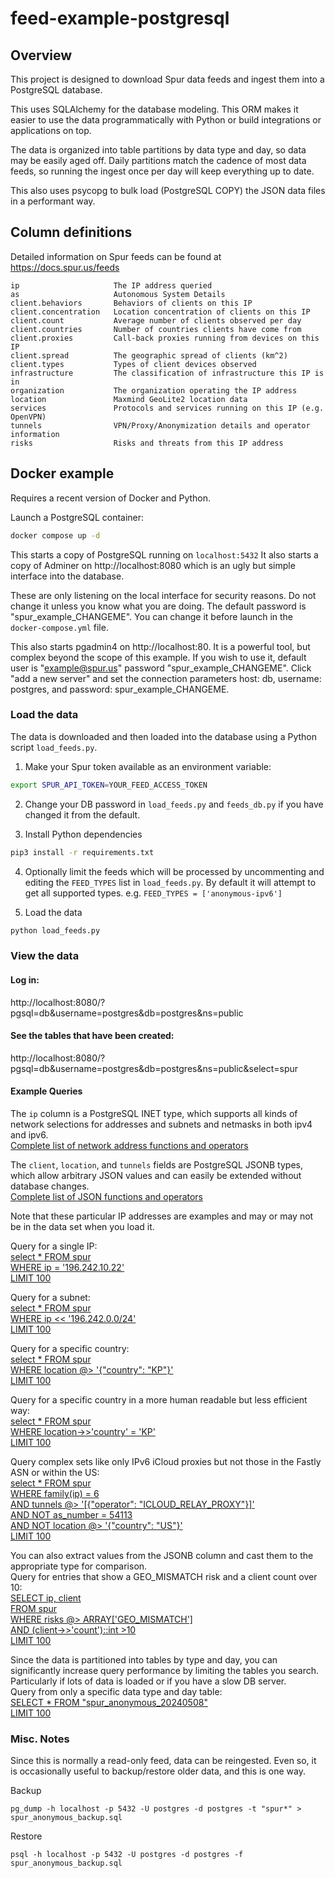 # feed-example-postgresql


## Overview

This project is designed to download Spur data feeds and ingest them into a PostgreSQL database.

This uses SQLAlchemy for the database modeling.  This ORM makes it easier to use the data programmatically
with Python or build integrations or applications on top.

The data is organized into table partitions by data type and day, so data may be easily aged off.
Daily partitions match the cadence of most data feeds, so running the ingest once per day will keep
everything up to date.

This also uses psycopg to bulk load (PostgreSQL COPY) the JSON data files in a performant way.

## Column definitions

Detailed information on Spur feeds can be found at https://docs.spur.us/feeds

```
ip                     The IP address queried
as                     Autonomous System Details
client.behaviors       Behaviors of clients on this IP
client.concentration   Location concentration of clients on this IP
client.count           Average number of clients observed per day
client.countries       Number of countries clients have come from
client.proxies         Call-back proxies running from devices on this IP
client.spread          The geographic spread of clients (km^2)
client.types           Types of client devices observed
infrastructure         The classification of infrastructure this IP is in
organization           The organization operating the IP address
location               Maxmind GeoLite2 location data
services               Protocols and services running on this IP (e.g. OpenVPN)
tunnels                VPN/Proxy/Anonymization details and operator information
risks                  Risks and threats from this IP address
```

## Docker example

Requires a recent version of Docker and Python.  

Launch a PostgreSQL container:
```sh
docker compose up -d
```

This starts a copy of PostgreSQL running on `localhost:5432`  It also starts a copy of Adminer on http://localhost:8080 which is an ugly but simple interface into the database.

These are only listening on the local interface for security reasons.  Do not change it unless you know what you are doing.  The default password is "spur_example_CHANGEME".  You can change it before launch in the `docker-compose.yml` file.

This also starts pgadmin4 on http://localhost:80.  It is a powerful tool, but complex beyond the scope of this example.  If you wish to use it, default user is "example@spur.us" password "spur_example_CHANGEME".  Click "add a new server" and set the connection parameters host: db, username: postgres, and password: spur_example_CHANGEME.

### Load the data

The data is downloaded and then loaded into the database using a Python script `load_feeds.py`.

1) Make your Spur token available as an environment variable:
```sh
export SPUR_API_TOKEN=YOUR_FEED_ACCESS_TOKEN
```

2) Change your DB password in `load_feeds.py` and `feeds_db.py` if you have changed it from the default.

3) Install Python dependencies
```sh
pip3 install -r requirements.txt
```

4) Optionally limit the feeds which will be processed by uncommenting and editing the `FEED_TYPES` list in `load_feeds.py`.  By default it will attempt to get all supported types.  e.g. `FEED_TYPES = ['anonymous-ipv6']`

5) Load the data
```sh
python load_feeds.py
```

### View the data

#### Log in:
http://localhost:8080/?pgsql=db&username=postgres&db=postgres&ns=public

#### See the tables that have been created:
http://localhost:8080/?pgsql=db&username=postgres&db=postgres&ns=public&select=spur

#### Example Queries

The `ip` column is a PostgreSQL INET type, which supports all kinds of network selections for addresses and subnets and netmasks in both ipv4 and ipv6.  
[Complete list of network address functions and operators](https://www.postgresql.org/docs/current/functions-net.html)

The `client`, `location`, and `tunnels` fields are PostgreSQL JSONB types, which allow arbitrary JSON values and can easily be extended without database changes.  
[Complete list of JSON functions and operators](https://www.postgresql.org/docs/current/functions-json.html)

Note that these particular IP addresses are examples and may or may not be in the data set when you load it.

Query for a single IP:  
[select * FROM spur  
WHERE ip = '196.242.10.22'  
LIMIT 100](http://localhost:8080/?pgsql=db&username=postgres&db=postgres&ns=public&sql=select%20*%20FROM%20spur%20%0AWHERE%20ip%20%3D%20%27196.242.10.22%27%0ALIMIT%20100%0A)

Query for a subnet:  
[select * FROM spur  
WHERE ip << '196.242.0.0/24'  
LIMIT 100](http://localhost:8080/?pgsql=db&username=postgres&db=postgres&ns=public&sql=select%20*%20FROM%20spur%20%0AWHERE%20ip%20%3C%3C%20%27196.242.10.0%2F24%27%0ALIMIT%20100%0A)

Query for a specific country:  
[select * FROM spur  
WHERE location @> '{"country": "KP"}'  
LIMIT 100](http://localhost:8080/?pgsql=db&username=postgres&db=postgres&ns=public&sql=select%20*%20FROM%20spur%20%0AWHERE%20location%20%40%3E%20%27%7B%22country%22%3A%20%22KP%22%7D%27%0ALIMIT%20100%0A)

Query for a specific country in a more human readable but less efficient way:  
[select * FROM spur  
WHERE location->>'country' = 'KP'  
LIMIT 100](http://localhost:8080/?pgsql=db&username=postgres&db=postgres&ns=public&sql=select%20*%20FROM%20spur%20%0AWHERE%20location-%3E%3E%27country%27%20%3D%20%27KP%27%0ALIMIT%20100%0A%0A)

Query complex sets like only IPv6 iCloud proxies but not those in the Fastly ASN or within the US:  
[select * FROM spur  
WHERE family(ip) = 6  
AND tunnels @> '[{"operator": "ICLOUD_RELAY_PROXY"}]'  
AND NOT as_number = 54113  
AND NOT location @> '{"country": "US"}'  
LIMIT 100](http://localhost:8080/?pgsql=db&username=postgres&db=postgres&ns=public&sql=select%20*%20FROM%20spur%20%0AWHERE%20family(ip)%20%3D%206%0AAND%20tunnels%20%40%3E%20%27%5B%7B%22operator%22%3A%20%22ICLOUD_RELAY_PROXY%22%7D%5D%27%0AAND%20NOT%20as_number%20%3D%2054113%0AAND%20NOT%20location%20%40%3E%20%27%7B%22country%22%3A%20%22US%22%7D%27%0ALIMIT%20100)

You can also extract values from the JSONB column and cast them to the appropriate type for comparison.  
Query for entries that show a GEO_MISMATCH risk and a client count over 10:  
[SELECT ip, client  
FROM spur  
WHERE risks @> ARRAY['GEO_MISMATCH']  
AND (client->>'count')::int >10  
LIMIT 100](http://localhost:8080/?pgsql=db&username=postgres&db=postgres&ns=public&sql=SELECT%20ip%2C%20client%0AFROM%20spur%0AWHERE%20risks%20%40%3E%20ARRAY%5B%27GEO_MISMATCH%27%5D%0AAND%20(client-%3E%3E%27count%27)%3A%3Aint%20%3E10%0ALIMIT%20100)

Since the data is partitioned into tables by type and day, you can significantly increase query performance by limiting the tables you search.  Particularly if lots of data is loaded or if you have a slow DB server.  
Query from only a specific data type and day table:  
[SELECT * FROM "spur_anonymous_20240508"  
LIMIT 100](http://localhost:8080/?pgsql=db&username=postgres&db=postgres&ns=public&sql=SELECT%20*%0AFROM%20%22spur_anonymous_20240508%22%0ALIMIT%20100)

### Misc. Notes

Since this is normally a read-only feed, data can be reingested.  Even so, it is occasionally useful to backup/restore older data, and this is one way.

Backup
```
pg_dump -h localhost -p 5432 -U postgres -d postgres -t "spur*" > spur_anonymous_backup.sql
```

Restore
```
psql -h localhost -p 5432 -U postgres -d postgres -f spur_anonymous_backup.sql
```